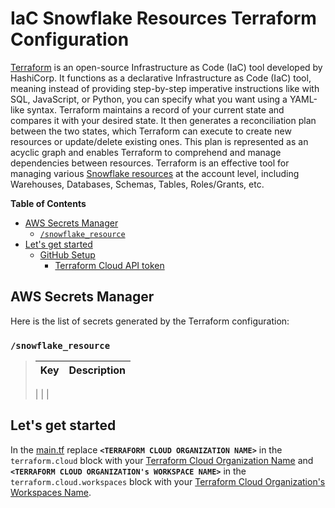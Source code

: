# IaC Snowflake Resources Terraform Configuration
[Terraform](https://terraform.io) is an open-source Infrastructure as Code (IaC) tool developed by HashiCorp.  It functions as a declarative Infrastructure as Code (IaC) tool, meaning instead of providing step-by-step imperative instructions like with SQL, JavaScript, or Python, you can specify what you want using a YAML-like syntax.  Terraform maintains a record of your current state and compares it with your desired state.  It then generates a reconciliation plan between the two states, which Terraform can execute to create new resources or update/delete existing ones.  This plan is represented as an acyclic graph and enables Terraform to comprehend and manage dependencies between resources.  Terraform is an effective tool for managing various [Snowflake resources](https://registry.terraform.io/providers/Snowflake-Labs/snowflake/latest) at the account level, including Warehouses, Databases, Schemas, Tables, Roles/Grants, etc.  

**Table of Contents**

<!-- toc -->
+ [AWS Secrets Manager](#aws-secrets-manager)
    - [`/snowflake_resource`](#snowflake_resource)
+ [Let's get started](#lets-get-started)
    + [GitHub Setup](#github-setup)
        - [Terraform Cloud API token](#terraform-cloud-api-token)
<!-- tocstop -->

## AWS Secrets Manager
Here is the list of secrets generated by the Terraform configuration:

### `/snowflake_resource`
> Key|Description
> -|-
> |
> |
> |

## Let's get started
In the [main.tf](main.tf) replace **`<TERRAFORM CLOUD ORGANIZATION NAME>`** in the `terraform.cloud` block with your [Terraform Cloud Organization Name](https://developer.hashicorp.com/terraform/cloud-docs/users-teams-organizations/organizations) and **`<TERRAFORM CLOUD ORGANIZATION's WORKSPACE NAME>`** in the `terraform.cloud.workspaces` block with your [Terraform Cloud Organization's Workspaces Name](https://developer.hashicorp.com/terraform/cloud-docs/workspaces).
